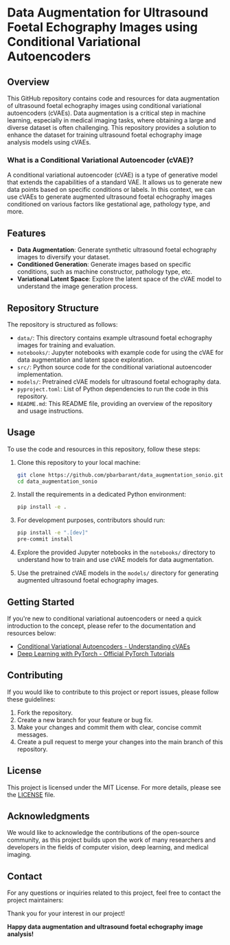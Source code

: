# Data Augmentation for Ultrasound Foetal Echography Images using Conditional Variational Autoencoders

## Overview

This GitHub repository contains code and resources for data augmentation of ultrasound foetal echography images using conditional variational autoencoders (cVAEs). Data augmentation is a critical step in machine learning, especially in medical imaging tasks, where obtaining a large and diverse dataset is often challenging. This repository provides a solution to enhance the dataset for training ultrasound foetal echography image analysis models using cVAEs.

### What is a Conditional Variational Autoencoder (cVAE)?

A conditional variational autoencoder (cVAE) is a type of generative model that extends the capabilities of a standard VAE. It allows us to generate new data points based on specific conditions or labels. In this context, we can use cVAEs to generate augmented ultrasound foetal echography images conditioned on various factors like gestational age, pathology type, and more.

## Features

- **Data Augmentation**: Generate synthetic ultrasound foetal echography images to diversify your dataset.
- **Conditioned Generation**: Generate images based on specific conditions, such as machine constructor, pathology type, etc.
- **Variational Latent Space**: Explore the latent space of the cVAE model to understand the image generation process.

## Repository Structure

The repository is structured as follows:

- `data/`: This directory contains example ultrasound foetal echography images for training and evaluation.
- `notebooks/`: Jupyter notebooks with example code for using the cVAE for data augmentation and latent space exploration.
- `src/`: Python source code for the conditional variational autoencoder implementation.
- `models/`: Pretrained cVAE models for ultrasound foetal echography data.
- `pyproject.toml`: List of Python dependencies to run the code in this repository.
- `README.md`: This README file, providing an overview of the repository and usage instructions.

## Usage

To use the code and resources in this repository, follow these steps:

1. Clone this repository to your local machine:

   ```bash
   git clone https://github.com/pbarbarant/data_augmentation_sonio.git
   cd data_augmentation_sonio
   ```
2. Install the requirements in a dedicated Python environment:

   ```bash
   pip install -e .
   ```
3. For development purposes, contributors should run:

   ```bash
   pip install -e ".[dev]"
   pre-commit install
   ```
4. Explore the provided Jupyter notebooks in the `notebooks/` directory to understand how to train and use cVAE models for data augmentation.
5. Use the pretrained cVAE models in the `models/` directory for generating augmented ultrasound foetal echography images.

## Getting Started

If you're new to conditional variational autoencoders or need a quick introduction to the concept, please refer to the documentation and resources below:

- [Conditional Variational Autoencoders - Understanding cVAEs](https://link-to-cvae-tutorial.com)
- [Deep Learning with PyTorch - Official PyTorch Tutorials](https://pytorch.org/tutorials/)

## Contributing

If you would like to contribute to this project or report issues, please follow these guidelines:

1. Fork the repository.
2. Create a new branch for your feature or bug fix.
3. Make your changes and commit them with clear, concise commit messages.
4. Create a pull request to merge your changes into the main branch of this repository.

## License

This project is licensed under the MIT License. For more details, please see the [LICENSE](LICENSE) file.

## Acknowledgments

We would like to acknowledge the contributions of the open-source community, as this project builds upon the work of many researchers and developers in the fields of computer vision, deep learning, and medical imaging.

## Contact

For any questions or inquiries related to this project, feel free to contact the project maintainers:

Thank you for your interest in our project!

**Happy data augmentation and ultrasound foetal echography image analysis!**
